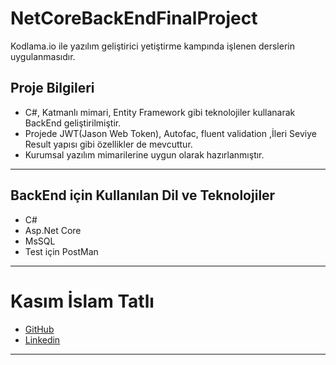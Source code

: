 # NetCoreBackEndFinalProject
Kodlama.io ile yazılım geliştirici yetiştirme kampında işlenen derslerin uygulanmasıdır. 

## Proje Bilgileri
* C#, Katmanlı mimari, Entity Framework gibi teknolojiler kullanarak BackEnd geliştirilmiştir.
* Projede JWT(Jason Web Token), Autofac, fluent validation ,İleri Seviye Result yapısı gibi özellikler de mevcuttur. 
* Kurumsal yazılım mimarilerine uygun olarak hazırlanmıştır.
***
## BackEnd için Kullanılan Dil ve Teknolojiler
* C#
* Asp.Net Core
* MsSQL
* Test için PostMan
***


# Kasım İslam Tatlı
- [GitHub](https://github.com/kasimtt)
- [Linkedin](www.linkedin.com/in/kasım-islam-tatlı-512019190)
***

